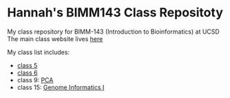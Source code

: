 # Hannah's BIMM143 Class Repositoty
My class repository for BIMM-143 (Introduction to Bioinformatics) at UCSD
The main class website lives [here](https://bioboot.github.io/bimm143_F18/)


My class list includes:

- [class 5](https://github.com/hmorrisl/bimm143/blob/master/class05/class05.md)
- [class 6](https://github.com/hmorrisl/bimm143/blob/master/class06/A06.md)
- class 9: [PCA](https://github.com/hmorrisl/bimm143/blob/master/class09/class09.md)
- class 15: [Genome Informatics I](https://github.com/hmorrisl/bimm143/blob/master/Class15/class15.md)

